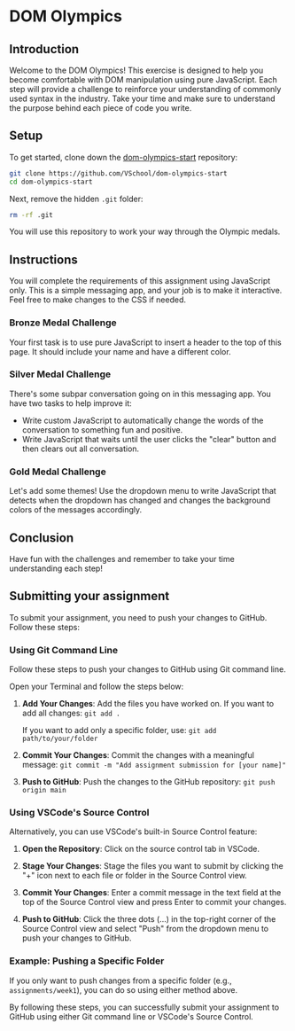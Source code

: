 # DOM Olympics

## Introduction

Welcome to the DOM Olympics! This exercise is designed to help you become comfortable with DOM manipulation using pure JavaScript. Each step will provide a challenge to reinforce your understanding of commonly used syntax in the industry. Take your time and make sure to understand the purpose behind each piece of code you write.

## Setup

To get started, clone down the [dom-olympics-start](https://github.com/VSchool/dom-olympics-start) repository:

```bash
git clone https://github.com/VSchool/dom-olympics-start
cd dom-olympics-start
```

Next, remove the hidden `.git` folder:

```bash
rm -rf .git
```

You will use this repository to work your way through the Olympic medals.

## Instructions

You will complete the requirements of this assignment using JavaScript only. This is a simple messaging app, and your job is to make it interactive. Feel free to make changes to the CSS if needed.

### Bronze Medal Challenge

Your first task is to use pure JavaScript to insert a header to the top of this page. It should include your name and have a different color.

### Silver Medal Challenge

There's some subpar conversation going on in this messaging app. You have two tasks to help improve it:
- Write custom JavaScript to automatically change the words of the conversation to something fun and positive.
- Write JavaScript that waits until the user clicks the "clear" button and then clears out all conversation.

### Gold Medal Challenge

Let's add some themes! Use the dropdown menu to write JavaScript that detects when the dropdown has changed and changes the background colors of the messages accordingly.

## Conclusion

Have fun with the challenges and remember to take your time understanding each step!


## Submitting your assignment

To submit your assignment, you need to push your changes to GitHub. Follow these steps:

### Using Git Command Line

Follow these steps to push your changes to GitHub using Git command line.

Open your Terminal and follow the steps below:


1. **Add Your Changes**: Add the files you have worked on. If you want to add all changes:
   ```git add .```

   If you want to add only a specific folder, use:
   ```git add path/to/your/folder```

2. **Commit Your Changes**: Commit the changes with a meaningful message:
   ```git commit -m "Add assignment submission for [your name]"```

3. **Push to GitHub**: Push the changes to the GitHub repository:
   ```git push origin main```

### Using VSCode's Source Control

Alternatively, you can use VSCode's built-in Source Control feature:

1. **Open the Repository**: Click on the source control tab in VSCode.

2. **Stage Your Changes**: Stage the files you want to submit by clicking the "+" icon next to each file or folder in the Source Control view.

3. **Commit Your Changes**: Enter a commit message in the text field at the top of the Source Control view and press Enter to commit your changes.

4. **Push to GitHub**: Click the three dots (...) in the top-right corner of the Source Control view and select "Push" from the dropdown menu to push your changes to GitHub.

### Example: Pushing a Specific Folder

If you only want to push changes from a specific folder (e.g., `assignments/week1`), you can do so using either method above.

By following these steps, you can successfully submit your assignment to GitHub using either Git command line or VSCode's Source Control.
